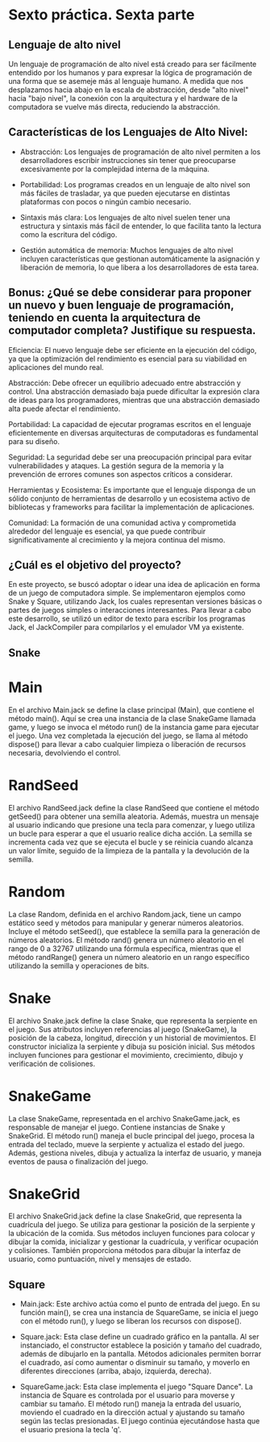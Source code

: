 # Sexto práctica. Sexta parte
## Lenguaje de alto nivel

Un lenguaje de programación de alto nivel está creado para ser fácilmente entendido por los humanos y para expresar la lógica de programación de una forma que se asemeje más al lenguaje humano. A medida que nos desplazamos hacia abajo en la escala de abstracción, desde "alto nivel" hacia "bajo nivel", la conexión con la arquitectura y el hardware de la computadora se vuelve más directa, reduciendo la abstracción.

## Características de los Lenguajes de Alto Nivel:

- Abstracción: Los lenguajes de programación de alto nivel permiten a los desarrolladores escribir instrucciones sin tener que preocuparse excesivamente por la complejidad interna de la máquina.

- Portabilidad: Los programas creados en un lenguaje de alto nivel son más fáciles de trasladar, ya que pueden ejecutarse en distintas plataformas con pocos o ningún cambio necesario.

- Sintaxis más clara: Los lenguajes de alto nivel suelen tener una estructura y sintaxis más fácil de entender, lo que facilita tanto la lectura como la escritura del código.

- Gestión automática de memoria: Muchos lenguajes de alto nivel incluyen características que gestionan automáticamente la asignación y liberación de memoria, lo que libera a los desarrolladores de esta tarea.

## Bonus: ¿Qué se debe considerar para proponer un nuevo y buen lenguaje de programación, teniendo en cuenta la arquitectura de computador completa? Justifique su respuesta.

Eficiencia: El nuevo lenguaje debe ser eficiente en la ejecución del código, ya que la optimización del rendimiento es esencial para su viabilidad en aplicaciones del mundo real.

Abstracción: Debe ofrecer un equilibrio adecuado entre abstracción y control. Una abstracción demasiado baja puede dificultar la expresión clara de ideas para los programadores, mientras que una abstracción demasiado alta puede afectar el rendimiento.

Portabilidad: La capacidad de ejecutar programas escritos en el lenguaje eficientemente en diversas arquitecturas de computadoras es fundamental para su diseño.

Seguridad: La seguridad debe ser una preocupación principal para evitar vulnerabilidades y ataques. La gestión segura de la memoria y la prevención de errores comunes son aspectos críticos a considerar.

Herramientas y Ecosistema: Es importante que el lenguaje disponga de un sólido conjunto de herramientas de desarrollo y un ecosistema activo de bibliotecas y frameworks para facilitar la implementación de aplicaciones.

Comunidad: La formación de una comunidad activa y comprometida alrededor del lenguaje es esencial, ya que puede contribuir significativamente al crecimiento y la mejora continua del mismo.

## ¿Cuál es el objetivo del proyecto?

En este proyecto, se buscó adoptar o idear una idea de aplicación en forma de un juego de computadora simple. Se implementaron ejemplos como Snake y Square, utilizando Jack, los cuales representan versiones básicas o partes de juegos simples o interacciones interesantes. Para llevar a cabo este desarrollo, se utilizó un editor de texto para escribir los programas Jack, el JackCompiler para compilarlos y el emulador VM ya existente.



## Snake

# Main

En el archivo Main.jack se define la clase principal (Main), que contiene el método main(). Aquí se crea una instancia de la clase SnakeGame llamada game, y luego se invoca el método run() de la instancia game para ejecutar el juego. Una vez completada la ejecución del juego, se llama al método dispose() para llevar a cabo cualquier limpieza o liberación de recursos necesaria, devolviendo el control.

# RandSeed

El archivo RandSeed.jack define la clase RandSeed que contiene el método getSeed() para obtener una semilla aleatoria. Además, muestra un mensaje al usuario indicando que presione una tecla para comenzar, y luego utiliza un bucle para esperar a que el usuario realice dicha acción. La semilla se incrementa cada vez que se ejecuta el bucle y se reinicia cuando alcanza un valor límite, seguido de la limpieza de la pantalla y la devolución de la semilla.

# Random

La clase Random, definida en el archivo Random.jack, tiene un campo estático seed y métodos para manipular y generar números aleatorios. Incluye el método setSeed(), que establece la semilla para la generación de números aleatorios. El método rand() genera un número aleatorio en el rango de 0 a 32767 utilizando una fórmula específica, mientras que el método randRange() genera un número aleatorio en un rango específico utilizando la semilla y operaciones de bits.

# Snake

El archivo Snake.jack define la clase Snake, que representa la serpiente en el juego. Sus atributos incluyen referencias al juego (SnakeGame), la posición de la cabeza, longitud, dirección y un historial de movimientos. El constructor inicializa la serpiente y dibuja su posición inicial. Sus métodos incluyen funciones para gestionar el movimiento, crecimiento, dibujo y verificación de colisiones.

# SnakeGame

La clase SnakeGame, representada en el archivo SnakeGame.jack, es responsable de manejar el juego. Contiene instancias de Snake y SnakeGrid. El método run() maneja el bucle principal del juego, procesa la entrada del teclado, mueve la serpiente y actualiza el estado del juego. Además, gestiona niveles, dibuja y actualiza la interfaz de usuario, y maneja eventos de pausa o finalización del juego.

# SnakeGrid

El archivo SnakeGrid.jack define la clase SnakeGrid, que representa la cuadrícula del juego. Se utiliza para gestionar la posición de la serpiente y la ubicación de la comida. Sus métodos incluyen funciones para colocar y dibujar la comida, inicializar y gestionar la cuadrícula, y verificar ocupación y colisiones. También proporciona métodos para dibujar la interfaz de usuario, como puntuación, nivel y mensajes de estado.

## Square


- Main.jack: Este archivo actúa como el punto de entrada del juego. En su función main(), se crea una instancia de SquareGame, se inicia el juego con el método run(), y luego se liberan los recursos con dispose().

- Square.jack: Esta clase define un cuadrado gráfico en la pantalla. Al ser instanciado, el constructor establece la posición y tamaño del cuadrado, además de dibujarlo en la pantalla. Métodos adicionales permiten borrar el cuadrado, así como aumentar o disminuir su tamaño, y moverlo en diferentes direcciones (arriba, abajo, izquierda, derecha).

- SquareGame.jack: Esta clase implementa el juego "Square Dance". La instancia de Square es controlada por el usuario para moverse y cambiar su tamaño. El método run() maneja la entrada del usuario, moviendo el cuadrado en la dirección actual y ajustando su tamaño según las teclas presionadas. El juego continúa ejecutándose hasta que el usuario presiona la tecla 'q'.

